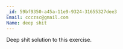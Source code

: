 ```yaml
---
_id: 59bf9350-a45a-11e9-9324-31655327dee3
Email: ccczsc@gmail.com
Name: deep shit
---
```

Deep shit solution to this exercise.
